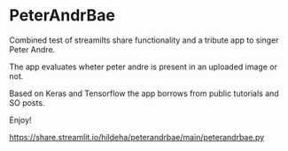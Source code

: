 # PeterAndrBae

Combined test of streamilts share functionality and a tribute app to singer Peter Andre.

The app evaluates wheter peter andre is present in an uploaded image or not.

Based on Keras and Tensorflow the app borrows from public tutorials and SO posts.

Enjoy!

https://share.streamlit.io/hildeha/peterandrbae/main/peterandrbae.py
